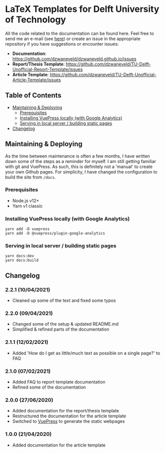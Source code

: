 # LaTeX Templates for Delft University of Technology

All the code related to the documentation can be found here. Feel free to send me an e-mail (see [here](https://dzwaneveld.github.io/about.html)) or create an issue in the appropriate repository if you have suggestions or encounter issues:

- **Documentation**: https://github.com/dzwaneveld/dzwaneveld.github.io/issues
- **Report/Thesis Template**: https://github.com/dzwaneveld/TU-Delft-Unofficial-Report-Template/issues
- **Article Template**: https://github.com/dzwaneveld/TU-Delft-Unofficial-Article-Template/issues

## Table of Contents

* [Maintaining & Deploying](#maintaining--deploying)
  + [Prerequisites](#prerequisites)
  + [Installing VuePress locally (with Google Analytics)](#installing-vuepress-locally-with-google-analytics)
  + [Serving in local server / building static pages](#serving-in-local-server--building-static-pages)
* [Changelog](#changelog)

## Maintaining & Deploying

As the time between maintenance is often a few months, I have written down some of the steps as a reminder for myself. I am still getting familiar with git and VuePress. As such, this is definitely not a 'manual' to create your own Github pages. For simplicity, I have changed the configuration to build the site from `/docs`.

### Prerequisites

- Node.js v12+
- Yarn v1 classic

### Installing VuePress locally (with Google Analytics)

````
yarn add -D vuepress
yarn add -D @vuepress/plugin-google-analytics
````

### Serving in local server / building static pages

````
yarn docs:dev
yarn docs:build
````

## Changelog

### 2.2.1 (10/04/2021)

* Cleaned up some of the text and fixed some typos

### 2.2.0 (09/04/2021)

* Changed some of the setup & updated README.md
* Simplified & refined parts of the documentation

### 2.1.1 (12/02/2021)

* Added 'How do I get as little/much text as possible on a single page?' to FAQ

### 2.1.0 (07/02/2021)

* Added FAQ to report template documentation
* Refined some of the documentation

### 2.0.0 (27/06/2020)

* Added documentation for the report/thesis template
* Restructured the documentation for the article template
* Switched to [VuePress](https://vuepress.vuejs.org/) to generate the static webpages

### 1.0.0 (21/04/2020)

* Added documentation for the article template
